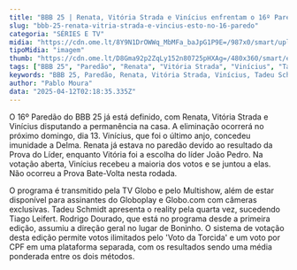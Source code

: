 ```yaml
---
title: "BBB 25 | Renata, Vitória Strada e Vinícius enfrentam o 16º Paredão"
slug: "bbb-25-renata-vitria-strada-e-vincius-esto-no-16-paredo"
categoria: "SÉRIES E TV"
midia: "https://cdn.ome.lt/8Y9N1DrOWWq_MbMFa_baJpG1P9E=/987x0/smart/uploads/conteudo/fotos/bbb25-renata-vitoria-vinicius-16-paredao.jpg"
tipoMidia: "imagem"
thumb: "https://cdn.ome.lt/D8Gma92p2ZqLy152n80725pHXAg=/480x360/smart/extras/conteudos/bbb25-vitoria-strada-16-paredao-peq.jpg"
tags: ["BBB 25", "Paredão", "Renata", "Vitória Strada", "Vinícius", "Tadeu Schmidt", "Rodrigo Dourado", "votação"]
keywords: "BBB 25, Paredão, Renata, Vitória Strada, Vinícius, Tadeu Schmidt, Rodrigo Dourado, votação"
author: "Pablo Moura"
data: "2025-04-12T02:18:35.335Z"
---
```


O 16º Paredão do BBB 25 já está definido, com Renata, Vitória Strada e Vinícius disputando a permanência na casa. A eliminação ocorrerá no próximo domingo, dia 13. Vinícius, que foi o último anjo, concedeu imunidade a Delma. Renata já estava no paredão devido ao resultado da Prova do Líder, enquanto Vitória foi a escolha do líder João Pedro. Na votação aberta, Vinícius recebeu a maioria dos votos e se juntou a elas. Não ocorreu a Prova Bate-Volta nesta rodada.

O programa é transmitido pela TV Globo e pelo Multishow, além de estar disponível para assinantes do Globoplay e Globo.com com câmeras exclusivas. Tadeu Schmidt apresenta o reality pela quarta vez, sucedendo Tiago Leifert. Rodrigo Dourado, que está no programa desde a primeira edição, assumiu a direção geral no lugar de Boninho. O sistema de votação desta edição permite votos ilimitados pelo 'Voto da Torcida' e um voto por CPF em uma plataforma separada, com os resultados sendo uma média ponderada entre os dois métodos.